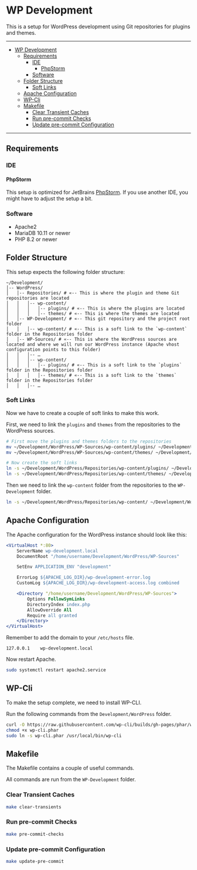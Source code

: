 # WP Development<a name="wp-development"></a>

This is a setup for WordPress development using Git repositories for plugins and themes.

______________________________________________________________________

<!-- mdformat-toc start --slug=github --maxlevel=6 --minlevel=1 -->

- [WP Development](#wp-development)
  - [Requirements](#requirements)
    - [IDE](#ide)
      - [PhpStorm](#phpstorm)
    - [Software](#software)
  - [Folder Structure](#folder-structure)
    - [Soft Links](#soft-links)
  - [Apache Configuration](#apache-configuration)
  - [WP-Cli](#wp-cli)
  - [Makefile](#makefile)
    - [Clear Transient Caches](#clear-transient-caches)
    - [Run pre-commit Checks](#run-pre-commit-checks)
    - [Update pre-commit Configuration](#update-pre-commit-configuration)

<!-- mdformat-toc end -->

______________________________________________________________________

## Requirements<a name="requirements"></a>

### IDE<a name="ide"></a>

#### PhpStorm<a name="phpstorm"></a>

This setup is optimized for JetBrains [PhpStorm](https://www.jetbrains.com/phpstorm/).
If you use another IDE, you might have to adjust the setup a bit.

### Software<a name="software"></a>

- Apache2
- MariaDB 10.11 or newer
- PHP 8.2 or newer

## Folder Structure<a name="folder-structure"></a>

This setup expects the following folder structure:

```
~/Development/
│-- WordPress/
│   │-- Repositories/ # «-- This is where the plugin and theme Git repositories are located
│   │   │-- wp-content/
│   │   │   │-- plugins/ # «-- This is where the plugins are located
│   │   │   │-- themes/ # «-- This is where the themes are located
│   │-- WP-Development/ # «-- This git repository and the project root folder
│   │   │-- wp-content/ # «-- This is a soft link to the `wp-content` folder in the Repositories folder
│   │-- WP-Sources/ # «-- This is where the WordPress sources are located and where we will run our WordPress instance (Apache vhost configuration points to this folder)
│   │   │-- …
│   │   │-- wp-content/
│   │   │   │-- plugins/ # «-- This is a soft link to the `plugins` folder in the Repositories folder
│   │   │   │-- themes/ # «-- This is a soft link to the `themes` folder in the Repositories folder
│   │   │-- …
```

### Soft Links<a name="soft-links"></a>

Now we have to create a couple of soft links to make this work.

First, we need to link the `plugins` and `themes` from the repositories to the
WordPress sources.

```bash
# First move the plugins and themes folders to the repositories
mv ~/Development/WordPress/WP-Sources/wp-content/plugins/ ~/Development/WordPress/Repositories/wp-content/
mv ~/Development/WordPress/WP-Sources/wp-content/themes/ ~/Development/WordPress/Repositories/wp-content/

# Now create the soft links
ln -s ~/Development/WordPress/Repositories/wp-content/plugins/ ~/Development/WordPress/WP-Sources/wp-content/plugins
ln -s ~/Development/WordPress/Repositories/wp-content/themes/ ~/Development/WordPress/WP-Sources/wp-content/themes
```

Then we need to link the `wp-content` folder from the repositories to
the `WP-Development` folder.

```bash
ln -s ~/Development/WordPress/Repositories/wp-content/ ~/Development/WordPress/WP-Development/wp-content
```

## Apache Configuration<a name="apache-configuration"></a>

The Apache configuration for the WordPress instance should look like this:

```apache
<VirtualHost *:80>
    ServerName wp-development.local
    DocumentRoot "/home/username/Development/WordPress/WP-Sources"

    SetEnv APPLICATION_ENV "development"

    ErrorLog ${APACHE_LOG_DIR}/wp-development-error.log
    CustomLog ${APACHE_LOG_DIR}/wp-development-access.log combined

    <Directory "/home/username/Development/WordPress/WP-Sources">
        Options FollowSymLinks
        DirectoryIndex index.php
        AllowOverride All
        Require all granted
    </Directory>
</VirtualHost>
```

Remember to add the domain to your `/etc/hosts` file.

```text
127.0.0.1    wp-development.local
```

Now restart Apache.

```bash
sudo systemctl restart apache2.service
```

## WP-Cli<a name="wp-cli"></a>

To make the setup complete, we need to install WP-CLI.

Run the following commands from the `Development/WordPress` folder.

```bash
curl -O https://raw.githubusercontent.com/wp-cli/builds/gh-pages/phar/wp-cli.phar
chmod +x wp-cli.phar
sudo ln -s wp-cli.phar /usr/local/bin/wp-cli
```

## Makefile<a name="makefile"></a>

The Makefile contains a couple of useful commands.

All commands are run from the `WP-Development` folder.

### Clear Transient Caches<a name="clear-transient-caches"></a>

```bash
make clear-transients
```

### Run pre-commit Checks<a name="run-pre-commit-checks"></a>

```bash
make pre-commit-checks
```

### Update pre-commit Configuration<a name="update-pre-commit-configuration"></a>

```bash
make update-pre-commit
```
